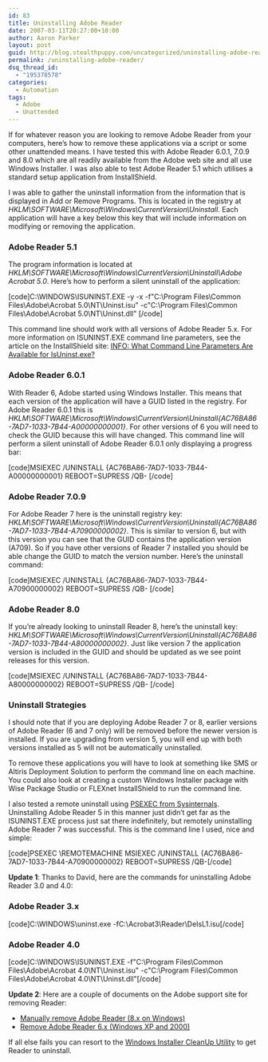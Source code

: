 ```yaml
---
id: 83
title: Uninstalling Adobe Reader
date: 2007-03-11T20:27:00+10:00
author: Aaron Parker
layout: post
guid: http://blog.stealthpuppy.com/uncategorized/uninstalling-adobe-reader
permalink: /uninstalling-adobe-reader/
dsq_thread_id:
  - "195378578"
categories:
  - Automation
tags:
  - Adobe
  - Unattended
---
```

If for whatever reason you are looking to remove Adobe Reader from your computers, here&#8217;s how to remove these applications via a script or some other unattended means. I have tested this with Adobe Reader 6.0.1, 7.0.9 and 8.0 which are all readily available from the Adobe web site and all use Windows Installer. I was also able to test Adobe Reader 5.1 which utilises a standard setup application from InstallShield.

I was able to gather the uninstall information from the information that is displayed in Add or Remove Programs. This is located in the registry at _HKLM\SOFTWARE\Microsoft\Windows\CurrentVersion\Uninstall_. Each application will have a key below this key that will include information on modifying or removing the application.

### Adobe Reader 5.1

The program information is located at _HKLM\SOFTWARE\Microsoft\Windows\CurrentVersion\Uninstall\Adobe Acrobat 5.0_. Here&#8217;s how to perform a silent uninstall of the application:

[code]C:\WINDOWS\ISUNINST.EXE -y -x -f"C:\Program Files\Common Files\Adobe\Acrobat 5.0\NT\Uninst.isu" -c"C:\Program Files\Common Files\Adobe\Acrobat 5.0\NT\Uninst.dll" [/code]

This command line should work with all versions of Adobe Reader 5.x. For more information on ISUNINST.EXE command line parameters, see the article on the InstallShield site: [INFO: What Command Line Parameters Are Available for IsUninst.exe?](http://support.installshield.com/kb/view.asp?articleid=q100021)

### Adobe Reader 6.0.1

With Reader 6, Adobe started using Windows Installer. This means that each version of the application will have a GUID listed in the registry. For Adobe Reader 6.0.1 this is _HKLM\SOFTWARE\Microsoft\Windows\CurrentVersion\Uninstall\{AC76BA86-7AD7-1033-7B44-A00000000001}_. For other versions of 6 you will need to check the GUID because this will have changed. This command line will perform a silent uninstall of Adobe Reader 6.0.1 only displaying a progress bar:

[code]MSIEXEC /UNINSTALL {AC76BA86-7AD7-1033-7B44-A00000000001} REBOOT=SUPRESS /QB- [/code]

### Adobe Reader 7.0.9

For Adobe Reader 7 here is the uninstall registry key: _HKLM\SOFTWARE\Microsoft\Windows\CurrentVersion\Uninstall\{AC76BA86-7AD7-1033-7B44-A70900000002}_. This is similar to version 6, but with this version you can see that the GUID contains the application version (A709). So if you have other versions of Reader 7 installed you should be able change the GUID to match the version number. Here&#8217;s the uninstall command:

[code]MSIEXEC /UNINSTALL {AC76BA86-7AD7-1033-7B44-A70900000002} REBOOT=SUPRESS /QB- [/code]

### Adobe Reader 8.0

If you&#8217;re already looking to uninstall Reader 8, here&#8217;s the uninstall key: _HKLM\SOFTWARE\Microsoft\Windows\CurrentVersion\Uninstall\{AC76BA86-7AD7-1033-7B44-A80000000002}_. Just like version 7 the application version is included in the GUID and should be updated as we see point releases for this version.

[code]MSIEXEC /UNINSTALL {AC76BA86-7AD7-1033-7B44-A80000000002} REBOOT=SUPRESS /QB- [/code]

### Uninstall Strategies

I should note that if you are deploying Adobe Reader 7 or 8, earlier versions of Adobe Reader (6 and 7 only) will be removed before the newer version is installed. If you are upgrading from version 5, you will end up with both versions installed as 5 will not be automatically uninstalled.

To remove these applications you will have to look at something like SMS or Altiris Deployment Solution to perform the command line on each machine. You could also look at creating a custom Windows Installer package with Wise Package Studio or FLEXnet InstallShield to run the command line.

I also tested a remote uninstall using [PSEXEC from Sysinternals](http://www.microsoft.com/technet/sysinternals/ProcessesAndThreads/PsExec.mspx). Uninstalling Adobe Reader 5 in this manner just didn&#8217;t get far as the ISUNINST.EXE process just sat there indefinitely, but remotely uninstalling Adobe Reader 7 was successful. This is the command line I used, nice and simple:

[code]PSEXEC \\REMOTEMACHINE MSIEXEC /UNINSTALL {AC76BA86-7AD7-1033-7B44-A70900000002} REBOOT=SUPRESS /QB-[/code]

**Update 1**: Thanks to David, here are the commands for uninstalling Adobe Reader 3.0 and 4.0:

### Adobe Reader 3.x

[code]C:\WINDOWS\uninst.exe -fC:\Acrobat3\Reader\DeIsL1.isu[/code]

### Adobe Reader 4.0

[code]C:\WINDOWS\ISUNINST.EXE -f"C:\Program Files\Common Files\Adobe\Acrobat 4.0\NT\Uninst.isu" -c"C:\Program Files\Common Files\Adobe\Acrobat 4.0\NT\Uninst.dll"[/code]

**Update 2**: Here are a couple of documents on the Adobe support site for removing Reader:

  * [Manually remove Adobe Reader (8.x on Windows)](http://kb.adobe.com/selfservice/viewContent.do?externalId=kb400769)
  * [Remove Adobe Reader 6.x (Windows XP and 2000)](http://kb.adobe.com/selfservice/viewContent.do?externalId=327675)

<div>
  If all else fails you can resort to the <a href="http://support.microsoft.com/kb/290301">Windows Installer CleanUp Utility</a> to get Reader to uninstall.
</div>